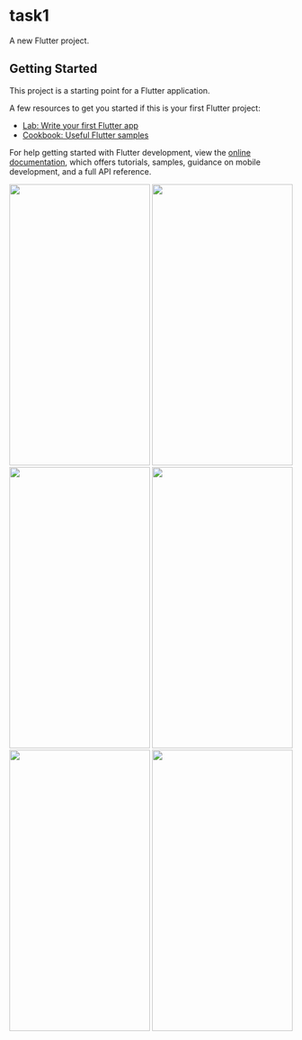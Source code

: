 # task1

A new Flutter project.

## Getting Started

This project is a starting point for a Flutter application.

A few resources to get you started if this is your first Flutter project:

- [Lab: Write your first Flutter app](https://docs.flutter.dev/get-started/codelab)
- [Cookbook: Useful Flutter samples](https://docs.flutter.dev/cookbook)

For help getting started with Flutter development, view the
[online documentation](https://docs.flutter.dev/), which offers tutorials,
samples, guidance on mobile development, and a full API reference.

<img src="https://user-images.githubusercontent.com/53401773/193304691-f4569765-aa6b-454d-9542-6a4c81e44a1e.png" width="250" height="500" />

<img src="https://user-images.githubusercontent.com/53401773/193304747-52781623-2b48-4f4a-9e36-b962c6793ccd.png" width="250" height ="500" />

<img src="https://user-images.githubusercontent.com/53401773/193304781-f519d7a7-87c8-4b43-8099-bfdc1f6a95e0.png" width="250" height="500" />

<img src="https://user-images.githubusercontent.com/53401773/193304809-37296e94-83a7-462f-81c8-66a4c17cd2cf.png" width="250" height="500" />


<img src="https://user-images.githubusercontent.com/53401773/193305023-3e588326-8b10-4385-a367-41472c5eb5b8.png" width="250" height="500" />


<img src="https://user-images.githubusercontent.com/53401773/193305047-d8d08e01-6ae0-4545-975b-25dc2f279a77.png" width="250" height="500" />


